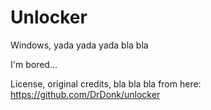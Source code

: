 
# Unlocker
Windows, yada yada yada bla bla 

I'm bored...

License, original credits, bla bla bla from here: https://github.com/DrDonk/unlocker